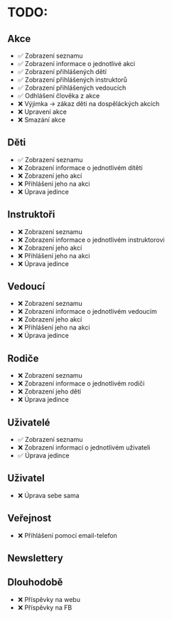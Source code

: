 # TODO:
## Akce
- ✅ Zobrazení seznamu
- ✅ Zobrazení informace o jednotlivé akci
- ✅ Zobrazení přihlášených dětí
- ✅ Zobrazení přihlášených instruktorů
- ✅ Zobrazení přihlášených vedoucích
- ✅ Odhlášení člověka z akce
- ❌ Výjimka -> zákaz děti na dospěláckých akcích
- ❌ Upravení akce
- ❌ Smazání akce
## Děti
- ✅ Zobrazení seznamu
- ❌ Zobrazení informace o jednotlivém dítěti
- ❌ Zobrazení jeho akcí
- ❌ Přihlášení jeho na akci
- ❌ Úprava jedince
## Instruktoři
- ❌ Zobrazení seznamu
- ❌ Zobrazení informace o jednotlivém instruktorovi
- ❌ Zobrazení jeho akcí
- ❌ Přihlášení jeho na akci
- ❌ Úprava jedince
## Vedoucí
- ❌ Zobrazení seznamu
- ❌ Zobrazení informace o jednotlivém vedoucím
- ❌ Zobrazení jeho akcí
- ❌ Přihlášení jeho na akci
- ❌ Úprava jedince
## Rodiče
- ❌ Zobrazení seznamu
- ❌ Zobrazení informace o jednotlivém rodiči
- ❌ Zobrazení jeho dětí
- ❌ Úprava jedince
## Uživatelé
- ✅ Zobrazení seznamu
- ❌ Zobrazení informací o jednotlivém uživateli
- ✅ Úprava jedince
## Uživatel
- ❌ Úprava sebe sama
## Veřejnost
- ❌ Přihlášení pomocí email-telefon
## Newslettery

## Dlouhodobě
- ❌ Příspěvky na webu
- ❌ Příspěvky na FB